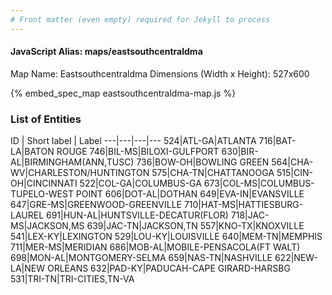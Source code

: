 ```yaml
---
# Front matter (even empty) required for Jekyll to process
---
```


#### JavaScript Alias: maps/eastsouthcentraldma

Map Name: Eastsouthcentraldma
Dimensions (Width x Height): 527x600



{% embed_spec_map eastsouthcentraldma-map.js %}

### List of Entities

ID | Short label | Label
---|---|---|---
524|ATL-GA|ATLANTA
716|BAT-LA|BATON ROUGE
746|BIL-MS|BILOXI-GULFPORT
630|BIR-AL|BIRMINGHAM(ANN,TUSC)
736|BOW-OH|BOWLING GREEN
564|CHA-WV|CHARLESTON/HUNTINGTON
575|CHA-TN|CHATTANOOGA
515|CIN-OH|CINCINNATI
522|COL-GA|COLUMBUS-GA
673|COL-MS|COLUMBUS-TUPELO-WEST POINT
606|DOT-AL|DOTHAN
649|EVA-IN|EVANSVILLE
647|GRE-MS|GREENWOOD-GREENVILLE
710|HAT-MS|HATTIESBURG-LAUREL
691|HUN-AL|HUNTSVILLE-DECATUR(FLOR)
718|JAC-MS|JACKSON,MS
639|JAC-TN|JACKSON,TN
557|KNO-TX|KNOXVILLE
541|LEX-KY|LEXINGTON
529|LOU-KY|LOUISVILLE
640|MEM-TN|MEMPHIS
711|MER-MS|MERIDIAN
686|MOB-AL|MOBILE-PENSACOLA(FT WALT)
698|MON-AL|MONTGOMERY-SELMA
659|NAS-TN|NASHVILLE
622|NEW-LA|NEW ORLEANS
632|PAD-KY|PADUCAH-CAPE GIRARD-HARSBG
531|TRI-TN|TRI-CITIES,TN-VA

